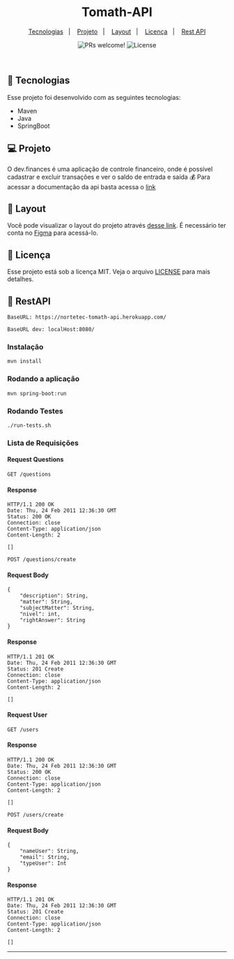 <h1 align="center">
  Tomath-API
</h1>

<p align="center">
  <a href="#-tecnologias">Tecnologias</a>&nbsp;&nbsp;&nbsp;|&nbsp;&nbsp;&nbsp;
  <a href="#-projeto">Projeto</a>&nbsp;&nbsp;&nbsp;|&nbsp;&nbsp;&nbsp;
  <a href="#-layout">Layout</a>&nbsp;&nbsp;&nbsp;|&nbsp;&nbsp;&nbsp;
  <a href="#memo-licença">Licença</a>&nbsp;&nbsp;&nbsp;|&nbsp;&nbsp;&nbsp;
  <a href="#-restapi">Rest API</a>
</p>


<p align="center">
 <img src="https://img.shields.io/static/v1?label=PRs&message=welcome&color=49AA26&labelColor=000000" alt="PRs welcome!" />

  <img alt="License" src="https://img.shields.io/static/v1?label=license&message=MIT&color=49AA26&labelColor=000000">
</p>

<br>


## 🚀 Tecnologias

Esse projeto foi desenvolvido com as seguintes tecnologias:

- Maven
- Java
- SpringBoot

## 💻 Projeto

O dev.finances é uma aplicação de controle financeiro, onde é possível cadastrar e excluir transações e ver o saldo de entrada e saída 💰
Para acessar a documentação da api basta acessa o [link](http://localhost:8080/v1/api/swagger-ui/index.html#/)

## 🔖 Layout

Você pode visualizar o layout do projeto através [desse link](https://www.figma.com/file/7Vu9DzUaCZIV4nibzkjgB4/dev.finance%24-Maratona-Discover). É necessário ter conta no [Figma](https://figma.com) para acessá-lo.

## :memo: Licença

Esse projeto está sob a licença MIT. Veja o arquivo [LICENSE](LICENCE.md) para mais detalhes.

## 🍃 RestAPI

    BaseURL: https://nortetec-tomath-api.herokuapp.com/

    BaseURL dev: localHost:8080/

### Instalação

    mvn install

### Rodando a aplicação

    mvn spring-boot:run

### Rodando Testes

    ./run-tests.sh

### Lista de Requisições

#### Request Questions

`GET /questions`

#### Response

    HTTP/1.1 200 OK
    Date: Thu, 24 Feb 2011 12:36:30 GMT
    Status: 200 OK
    Connection: close
    Content-Type: application/json
    Content-Length: 2

    []

`POST /questions/create`

#### Request Body

    {
	    "description": String,
	    "matter": String,
	    "subjectMatter": String,
	    "nivel": int,
	    "rightAnswer": String
    }

#### Response

    HTTP/1.1 201 OK
    Date: Thu, 24 Feb 2011 12:36:30 GMT
    Status: 201 Create
    Connection: close
    Content-Type: application/json
    Content-Length: 2

    []

#### Request User

`GET /users`

#### Response

    HTTP/1.1 200 OK
    Date: Thu, 24 Feb 2011 12:36:30 GMT
    Status: 200 OK
    Connection: close
    Content-Type: application/json
    Content-Length: 2

    []

`POST /users/create`

#### Request Body

    {
	    "nameUser": String,
	    "email": String,
	    "typeUser": Int
    }

#### Response

    HTTP/1.1 201 OK
    Date: Thu, 24 Feb 2011 12:36:30 GMT
    Status: 201 Create
    Connection: close
    Content-Type: application/json
    Content-Length: 2

    []


---
